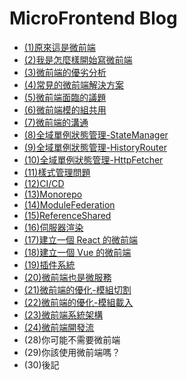 # MicroFrontend Blog

- [(1)原來這是微前端](<./(1)原來這是微前端.md>)
- [(2)我是怎麼樣開始寫微前端](<./(2)我是怎麼樣開始寫微前端.md>)
- [(3)微前端的優劣分析](<./(3)微前端的優劣分析.md>)
- [(4)常見的微前端解決方案](<./(4)常見的微前端解決方案.md>)
- [(5)微前端面臨的議題](<./(5)微前端面臨的議題.md>)
- [(6)微前端模的組共用](<./(6)微前端模的組共用.md>)
- [(7)微前端的溝通](<./(7)微前端的溝通.md>)
- [(8)全域單例狀態管理-StateManager](<./(8)全域單例狀態管理-StateManager.md>)
- [(9)全域單例狀態管理-HistoryRouter](<./(9)全域單例狀態管理-HistoryRouter.md>)
- [(10)全域單例狀態管理-HttpFetcher](<./(10)全域單例狀態管理-HttpFetcher.md>)
- [(11)樣式管理問題](<./(11)樣式管理問題.md>)
- [(12)CI/CD](<./(12)CI&CD.md>)
- [(13)Monorepo](<./(13)Monorepo.md>)
- [(14)ModuleFederation](<./(14)ModuleFederation.md>)
- [(15)ReferenceShared](<./(15)ReferenceShared.md>)
- [(16)伺服器渲染](<./(16)伺服器渲染.md>)
- [(17)建立一個 React 的微前端](<./(17)建立一個React的微前端.md>)
- [(18)建立一個 Vue 的微前端](<./(18)建立一個Vue的微前端.md>)
- [(19)插件系統](<./(19)插件系統.md>)
- [(20)微前端也是微服務](<./(21)微前端也是微服務.md>)
- [(21)微前端的優化-模組切割](<./(22)微前端的優化-模組切割.md>)
- [(22)微前端的優化-模組載入](<./(22)微前端的優化-模組載入.md>)
- [(23)微前端系統架構](<./(23)微前端系統架構.md>)
- [(24)微前端開發流](<./(24)微前端開發流.md>)
- (28)你可能不需要微前端
- (29)你該使用微前端嗎？
- (30)後記
